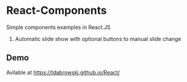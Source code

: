 # React-Components
Simple components examples in React.JS

1. Automatic slide show with optional buttons to manual slide change

## Demo

Avilable at https://tdabrowski.github.io/React/
